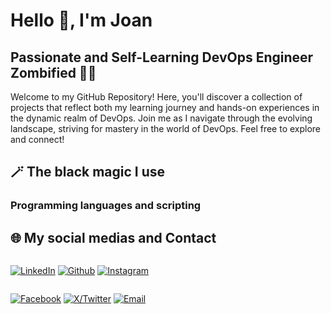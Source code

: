 <h1 style="text-align:centre;">Hello 👋, I'm Joan</h1>

## Passionate and Self-Learning DevOps Engineer Zombified 🧟‍♂️

Welcome to my GitHub Repository! Here, you'll discover a collection of projects that reflect both my learning journey and hands-on experiences in the dynamic realm of DevOps. Join me as I navigate through the evolving landscape, striving for mastery in the world of DevOps. Feel free to explore and connect!

## 🪄 The black magic I use

### Programming languages and scripting

## 🌐 My social medias and Contact
<div style="display: flex; justify-content: space-between;">
  
  [![LinkedIn](https://img.shields.io/badge/JOAN%20FRANCESC%20PEDRO%20GARCIA-0077B5?style=for-the-badge&logo=Linkedin&logoColor=white)](https://www.linkedin.com/in/jfpedrogarcia)
  [![Github](https://img.shields.io/badge/SOCUNZOMBI-6e5494?style=for-the-badge&logo=Github&logoColor=white)](https://www.github.com/socunzombi/)
  [![Instagram](https://img.shields.io/badge/SOCUNZOMBI-C13584?style=for-the-badge&logo=Instagram&logoColor=white)](https://www.instagram.com/socunzombi/)
  
</div>
<div style="display: flex; justify-content: space-between;">
  
  [![Facebook](https://img.shields.io/badge/SOCUNZOMBI-17A9FD?style=for-the-badge&logo=Facebook&logoColor=white)](https://www.facebook.com/socunzombi/)
  [![X/Twitter](https://img.shields.io/badge/SOCUNZOMBI-black?style=for-the-badge&logo=x&logoColor=white)](https://www.twitter.com/socunzombi/)
  [![Email](https://img.shields.io/badge/EMAIL%20ME-8B89CC?style=for-the-badge&logo=protonmail&logoColor=white)](mailto:joan.f.pedro@protonmail.com?subject=Let's%20go%20for%20a%20second%20breakfast)
  
</div>
